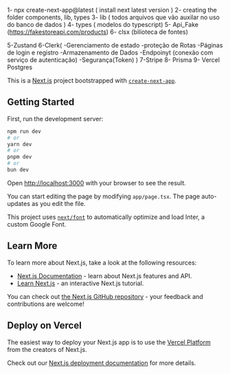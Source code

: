 1- npx create-next-app@latest ( install next latest version )
2- creating the folder components, lib, types
3- lib ( todos arquivos que vão auxilar no uso do banco de dados )
4- types ( modelos do typescript)
5- Api_Fake (https://fakestoreapi.com/products)
6- clsx (bilioteca de fontes)

5-Zustand
6-Clerk(
    -Gerenciamento de estado
    -proteção de Rotas
    -Páginas de login e registro
    -Armazenamento de Dados
    -Endpoinyt (conexão com serviço de autenticação)
    -Segurança(Token)
)
7-Stripe
8- Prisma
9- Vercel Postgres






This is a [Next.js](https://nextjs.org/) project bootstrapped with [`create-next-app`](https://github.com/vercel/next.js/tree/canary/packages/create-next-app).

## Getting Started

First, run the development server:

```bash
npm run dev
# or
yarn dev
# or
pnpm dev
# or
bun dev
```

Open [http://localhost:3000](http://localhost:3000) with your browser to see the result.

You can start editing the page by modifying `app/page.tsx`. The page auto-updates as you edit the file.

This project uses [`next/font`](https://nextjs.org/docs/basic-features/font-optimization) to automatically optimize and load Inter, a custom Google Font.

## Learn More

To learn more about Next.js, take a look at the following resources:

- [Next.js Documentation](https://nextjs.org/docs) - learn about Next.js features and API.
- [Learn Next.js](https://nextjs.org/learn) - an interactive Next.js tutorial.

You can check out [the Next.js GitHub repository](https://github.com/vercel/next.js/) - your feedback and contributions are welcome!

## Deploy on Vercel

The easiest way to deploy your Next.js app is to use the [Vercel Platform](https://vercel.com/new?utm_medium=default-template&filter=next.js&utm_source=create-next-app&utm_campaign=create-next-app-readme) from the creators of Next.js.

Check out our [Next.js deployment documentation](https://nextjs.org/docs/deployment) for more details.
